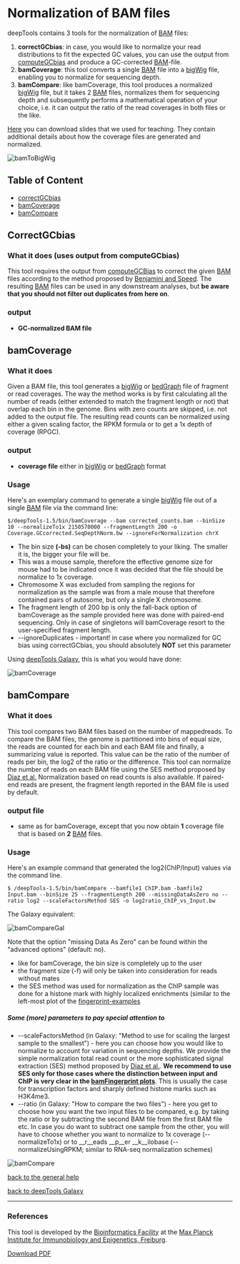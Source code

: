 Normalization of BAM files
===========================

deepTools contains 3 tools for the normalization of [BAM][] files:

1. __correctGCbias__: in case, you would like to normalize your read distributions to fit the expected GC values, you can use the output from [computeGCbias](https://raw.github.com/fidelram/deepTools/master/manual/QC.md "go to the chapter about data QC") and produce a GC-corrected [BAM]-file.
2. __bamCoverage__: this tool converts a single [BAM][] file into a [bigWig][] file, enabling you to normalize for sequencing depth.
3. __bamCompare__: like bamCoverage, this tool produces a normalized [bigWig][] file, but it takes 2 [BAM][] files, normalizes them for sequencing depth and subsequently performs a mathematical operation of your choice, i.e. it can output the ratio of the read coverages in both files or the like.


[Here](https://docs.google.com/file/d/0B8DPnFM4SLr2UjdYNkQ0dElEMm8/edit?usp=sharing "How to get from aligned reads to coverage profiles using deepTools") you can download slides that we used for teaching. They contain additional details about how the coverage files are generated and normalized.


![bamToBigWig](https://raw.github.com/fidelram/deepTools/master/examples/norm_IGVsnapshot_indFiles.png "snapshots of bigWig files loaded in IGV")

## Table of Content

  * [correctGCbias](#correctGCbias)
  * [bamCoverage](#bamCoverage)
  * [bamCompare](#bamCompare)



<a name="correctGCbias"/></a>
CorrectGCbias
---------------

### What it does (uses output from computeGCbias)
This tool requires the output from [computeGCBias](https://github.com/fidelram/deepTools/blob/master/manual/QC.md#computeGCbias) to correct the given [BAM][] files according to the method proposed by [Benjamini and Speed][].  The resulting [BAM][] files can be used in any downstream analyses, but __be aware that you should not filter out duplicates from here on__.

### output
 + __GC-normalized BAM file__


<a name="bamCoverage"/></a>
bamCoverage
------------

### What it does
Given a BAM file, this tool generates a [bigWig][] or [bedGraph][] file of fragment or read coverages. The way the method works is by first calculating all the number of reads (either extended to match the fragment length or not) that overlap each bin in the genome. Bins with zero counts are skipped, i.e. not added to the output file. The resulting read counts can be normalized using either a given scaling factor, the RPKM formula or to get a 1x depth of coverage (RPGC).

### output
  + __coverage file__ either in [bigWig][] or [bedGraph][] format


### Usage

Here's an exemplary command to generate a single [bigWig][] file out of a single [BAM][] file via the command line:

    $/deepTools-1.5/bin/bamCoverage --bam corrected_counts.bam --binSize 10 --normalizeTo1x 2150570000 --fragmentLength 200 -o Coverage.GCcorrected.SeqDepthNorm.bw --ignoreForNormalization chrX

  + The bin size __(-bs)__ can be chosen completely to your liking. The smaller it is, the bigger your file will be.
  + This was a mouse sample, therefore the effective genome size for mouse had to be indicated once it was decided that the file should be normalize to 1x coverage.
  + Chromosome X was excluded from sampling the regions for normalization as the sample was from a male mouse that therefore contained pairs of autosome, but only a single X chromosome.
  + The fragment length of 200 bp is only the fall-back option of bamCoverage as the sample provided here was done with paired-end sequencing. Only in case of singletons will bamCoverage resort to the user-specified fragment length.
  + --ignoreDuplicates - important! in case where you normalized for GC bias using correctGCbias, you should absolutely  __NOT__ set this parameter

Using [deepTools Galaxy][], this is what you would have done:

![bamCoverage](https://raw.github.com/fidelram/deepTools/master/examples/norm_bamCoverage.png "deepTools Galaxy screenshot for bamCoverage of GC corrected reads")

 

<a name="bamCompare"/></a>
bamCompare
------------

### What it does

This tool compares two BAM files based on the number of mappedreads. To compare the BAM files, the genome is partitioned into bins of equal size, the reads are counted for each bin and each BAM file and finally, a summarizing value is reported.  This value can be the ratio of the number of reads per bin, the log2 of the ratio or the difference.  This tool can normalize the number of reads on each BAM file using the SES method proposed by [Diaz et al.][] Normalization based on read counts is also available. If paired-end
reads are present, the fragment length reported in the BAM file is used by default.

### output file
  + same as for bamCoverage, except that you now obtain __1__ coverage file that is based on __2__ [BAM][] files.

### Usage

Here's an example command that generated the log2(ChIP/Input) values via the command line.

    $ /deepTools-1.5/bin/bamCompare --bamfile1 ChIP.bam -bamfile2 Input.bam --binSize 25 --fragmentLength 200 --missingDataAsZero no --ratio log2 --scaleFactorsMethod SES -o log2ratio_ChIP_vs_Input.bw
    

The Galaxy equivalent:

![bamCompareGal](https://raw.github.com/fidelram/deepTools/master/examples/norm_bamCompare_Gal.png "deepTools Galaxy screenshot of bamCompare")

Note that the option "missing Data As Zero" can be found within the "advanced options" (default: no).
    
  + like for bamCoverage, the bin size is completely up to the user
  + the fragment size (-f) will only be taken into consideration for reads without mates
  + the SES method was used for normalization as the ChIP sample was done for a histone mark with highly localized enrichments (similar to the left-most plot of the [fingerprint-examples](https://github.com/fidelram/deepTools/blob/master/manual/QC.md "change to QC chapter to have a look at the plots")

##### Some (more) parameters to pay special attention to

 + --scaleFactorsMethod (in Galaxy: "Method to use for scaling the largest sample to the smallest") - here you can choose how you would like to normalize to account for variation in sequencing depths. We provide the simple normalization total read count or the more sophisticated signal extraction (SES) method proposed by [Diaz et al.][]. __We recommend to use SES only for those cases where the distinction between input and ChIP is very clear in the [bamFingerprint plots](https://github.com/fidelram/deepTools/blob/master/manual/QC.md "go back to the QC chapter")__. This is usually the case for transcription factors and sharply defined histone marks such as H3K4me3.
  + --ratio (in Galaxy: "How to compare the two files") - here you get to choose how you want the two input files to be compared, e.g. by taking the ratio or by subtracting the second BAM file from the first BAM file etc. In case you do want to subtract one sample from the other, you will have to choose whether you want to normalize to 1x coverage (--normalizeTo1x) or to __r__eads __p__er __k__ilobase (--normalizeUsingRPKM; similar to RNA-seq normalization schemes)



![bamCompare](https://raw.github.com/fidelram/deepTools/master/examples/norm_bamCompare.png "Mathematical operations for comparing 2 BAM files implemented in bamCompare")


[back to the general help](https://github.com/fidelram/deepTools/blob/master/manual/GalaxyHelp.md#deepTools)

[back to deepTools Galaxy](http://deeptools.ie-freiburg.mpg.de)

-----------------------------------------------------------------------------------
[BAM]: https://docs.google.com/document/d/1Iv9QnuRYWCtV_UCi4xoXxEfmSZYQNyYJPNsFHnvv9C0/edit?usp=sharing "binary version of a SAM file; contains all information about aligned reads"
[SAM]: https://docs.google.com/document/d/1Iv9QnuRYWCtV_UCi4xoXxEfmSZYQNyYJPNsFHnvv9C0/edit?usp=sharing "text file containing all information about aligned reads"
[bigWig]: https://docs.google.com/document/d/1Iv9QnuRYWCtV_UCi4xoXxEfmSZYQNyYJPNsFHnvv9C0/edit?usp=sharing "binary version of a bedGraph file; contains genomic intervals and corresponding scores, e.g. average read numbers per 50 bp"
[bedGraph]: https://docs.google.com/document/d/1Iv9QnuRYWCtV_UCi4xoXxEfmSZYQNyYJPNsFHnvv9C0/edit?usp=sharing "text file that contains genomic intervals and corresponding scores, e.g. average read numbers per 50 bp"
[FASTQ]: https://docs.google.com/document/d/1Iv9QnuRYWCtV_UCi4xoXxEfmSZYQNyYJPNsFHnvv9C0/edit?usp=sharing "text file of raw reads (almost straight out of the sequencer)"
### References
[Benjamini and Speed]: http://nar.oxfordjournals.org/content/40/10/e72 "Nucleic Acids Research (2012)"
[Diaz et al.]: http://www.degruyter.com/view/j/sagmb.2012.11.issue-3/1544-6115.1750/1544-6115.1750.xml "Stat. Appl. Gen. Mol. Biol. (2012)"
[deepTools Galaxy]: http://deeptools.ie-freiburg.mpg.de/ "deepTools Galaxy at the Max-Planck-Institute of Immunobiology and Epigenetics"

This tool is developed by the [Bioinformatics Facility](http://www1.ie-freiburg.mpg.de/bioinformaticsfac) at the [Max Planck Institute for Immunobiology and Epigenetics, Freiburg](http://www1.ie-freiburg.mpg.de/).

[Download PDF](https://github.com/fidelram/deepTools/raw/master/manual/PDFs/normalizations.pdf)
